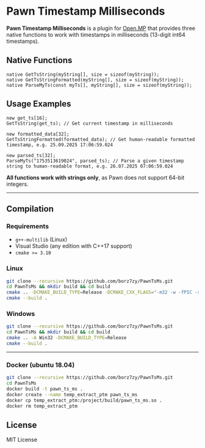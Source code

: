 # Pawn Timestamp Milliseconds

**Pawn Timestamp Milliseconds** is a plugin for [Open.MP](https://open.mp) that provides three native functions to work with timestamps in milliseconds (13-digit int64 timestamps).

## Native Functions

```pawn
native GetTsString(myString[], size = sizeof(myString));
native GetTsStringFormatted(myString[], size = sizeof(myString));
native ParseMyTs(const myTs[], myString[], size = sizeof(myString));
```

## Usage Examples

```pawn
new get_ts[16];
GetTsString(get_ts); // Get current timestamp in milliseconds

new formatted_data[32];
GetTsStringFormatted(formatted_data); // Get human-readable formatted timestamp, e.g. 25.09.2025 17:06:59.024

new parsed_ts[32];
ParseMyTs("1753513619024", parsed_ts); // Parse a given timestamp string to human-readable format, e.g. 26.07.2025 07:06:59.024
```

**All functions work with strings only**, as Pawn does not support 64-bit integers.

---

## Compilation

### Requirements

- `g++-multilib` (Linux)
- Visual Studio (any edition with C++17 support)
- `cmake >= 3.10`

### Linux

```bash
git clone --recursive https://github.com/borz7zy/PawnTsMs.git
cd PawnTsMs && mkdir build && cd build
cmake .. -DCMAKE_BUILD_TYPE=Release -DCMAKE_CXX_FLAGS="-m32 -w -fPIC -static-libgcc -static-libstdc++"
cmake --build .
```

### Windows

```bash
git clone --recursive https://github.com/borz7zy/PawnTsMs.git
cd PawnTsMs && mkdir build && cd build
cmake .. -A Win32 -DCMAKE_BUILD_TYPE=Release
cmake --build .
```

---

### Docker (ubuntu 18.04)

```bash
git clone --recursive https://github.com/borz7zy/PawnTsMs.git
cd PawnTsMs
docker build -t pawn_ts_ms .
docker create --name temp_extract_ptm pawn_ts_ms
docker cp temp_extract_ptm:/project/build/pawn_ts_ms.so .
docker rm temp_extract_ptm
```

## License

MIT License
